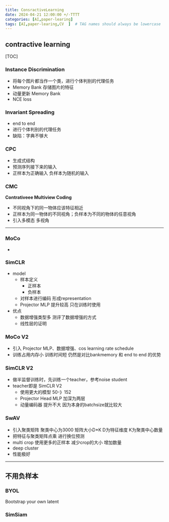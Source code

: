 ```yaml
---
title: ConsractiveLearning
date: 2024-04-21 12:00:00 +/-TTTT
categories: [AI,paper-learing]
tags: [AI,paper-learing,CV  ]  # TAG names should always be lowercase
---
```



## contractive learning
[TOC]
### Instance Discrimination
* 将每个图片都当作一个类，进行个体判别的代理任务
* Memory Bank 存储图片的特征
* 动量更新 Memory Bank
* NCE loss

### Invariant Spreading
* end to end
* 进行个体判别的代理任务
* 缺陷：字典不够大

### CPC
* 生成式结构
* 预测序列接下来的输入
* 正样本为正确输入 负样本为随机的输入
  
### CMC
**Contrativeee Multiview Coding**
* 不同视角下的同一物体应该特征相近
* 正样本为同一物体的不同视角；负样本为不同的物体的任意视角
* 引入多模态 多视角
  
---
### MoCo
* 

### SimCLR
* model
  * 样本定义
    * 正样本
    * 负样本
  * 对样本进行编码 形成representation
  * Projector MLP 提升较高 只在训练时使用
* 优点
  * 数据增强类型多 测评了数据增强的方式
  * 线性层的证明

### MoCo V2
* 引入 Projector MLP、数据增强、cos learning rate  schedule
* 训练占用内存小 训练时间短 仍然是对比bankmemory 和 end to end 的优势


### SimCLR V2
* 做半监督训练时，先训练一个teacher，参考noise student
* teacher即是 SimCLR V2
  * 使用更大的模型 50-》152
  * Projector Head MLP 加深为两层
  * 动量编码器 提升不大 因为本身的batchsize就比较大

### SwAV
* 引入聚类矩阵  聚类中心为3000  矩阵大小D*K D为特征维度 K为聚类中心数量
* 把特征与聚类矩阵点乘 进行换位预测
* multi crop 使用更多的正样本 减少crop的大小 增加数量
* deep cluster
* 性能极好
---
## 不用负样本
### BYOL
Bootstrap your own latent
### SimSiam